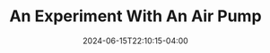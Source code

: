 ---
title: An Experiment With An Air Pump
Theatre: The Island Theater
Venue: The Island Theater
Season: 2024
date: 2024-06-15T22:10:15-04:00
opening_date: 2024-05-03
closing_date: 2024-05-12
showtimes:
  - 2024-05-03 19:30:00
  - 2024-05-04 19:30:00
  - 2024-05-05 14:00:00
  - 2024-05-10 19:30:00
  - 2024-05-11 19:30:00
  - 2024-05-12 14:00:00
featured_image: 
featured_image_alt: 
featured_image_caption: 
featured_image_attr: 
featured_image_attr_link: 
playbill:
Website: 
Tickets: 
show_details: 
cast:
crew:
orchestra:
genres: 
Description: 
---